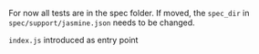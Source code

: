 For now all tests are in the spec folder.
If moved, the `spec_dir` in `spec/support/jasmine.json` needs to be changed.

`index.js` introduced as entry point
